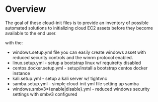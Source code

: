 # Overview

The goal of these cloud-init files is to provide an inventory of possible
automated solutions to initializing cloud EC2 assets before they become 
available to the end user.

with the: 
- windows.setup.yml file you can easily create windows 
asset with reduced security controls and the winrm protocol enabled.
- linux.setup.yml -  setup a bootstrap linux w/ requiretty disabled
- centos.docker.setup.yml - setup/install a bootstrap centos docker 
instance
- kali.setup.yml - setup a kali server w/ tightvnc
- samba.setup.yml - simple cloud-init yml file setting up samba
- windows.smbv3*{enable|disable}.yml - reduced windows security settings 
with smbv3 configured
 



